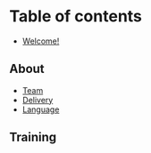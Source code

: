 # Table of contents

* [Welcome!](README.md)

## About

* [Team](about/team.md)
* [Delivery](about/delivery.md)
* [Language](about/language.md)

## Training

